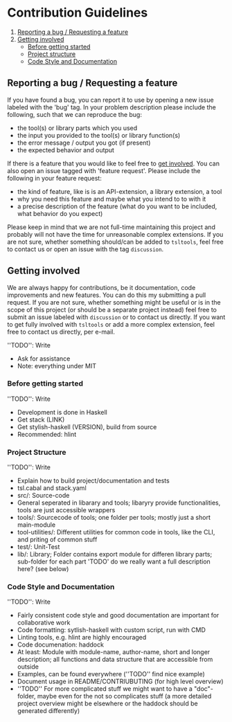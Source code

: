 # Contribution Guidelines

1. [Reporting a bug / Requesting a feature](#reproting-a-bug-requesting-a-feature)
2. [Getting involved](#getting-involved)    
    * [Before getting started](#before-getting-started)
    * [Project structure](#project-structure)
    * [Code Style and Documentation](#code-style-and-documentation)

## Reporting a bug / Requesting a feature

If you have found a bug, you can report it to use by opening a new issue 
labeled with the 'bug' tag. In your problem description please include the 
following, such that we can reproduce the bug:
* the tool(s) or library parts which you used
* the input you provided to the tool(s) or library function(s)
* the error message / output you got (if present)
* the expected behavior and output


If there is a feature that you would like to feel free to
[get involved](#getting-involved). You can also open an issue tagged with 
'feature request'. Please include the following in your feature request:
* the kind of feature, like is is an API-extension, a library extension, a tool
* why you need this feature and maybe what you intend to to with it
* a precise description of the feature (what do you want to be included, what 
  behavior do you expect)

Please keep in mind that we are not full-time maintaining this project and 
probably will not have the time for unreasonable complex extensions.
If you are not sure, whether something should/can be added to `tsltools`, feel
free to contact us or open an issue with the tag `discussion`.

## Getting involved

We are always happy for contributions, be it documentation, code improvements 
and new features. You can do this my submitting a pull request. If you are not
sure, whether something might be useful or is in the scope of this project 
(or should be a separate project instead) feel free to submit an issue labeled
with `discussion` or to contact us directly. If you want to get fully involved
with `tsltools` or add a more complex extension, feel free to contact us 
directly, per e-mail. 

''TODO'': Write

* Ask for assistance
* Note: everything under MIT

### Before getting started

''TODO'': Write

* Development is done in Haskell
* Get stack (LINK)
* Get stylish-haskell (VERSION), build from source
* Recommended: hlint

### Project Structure

''TODO'': Write

* Explain how to build project/documentation and tests
* tsl.cabal and stack.yaml 
* src/: Source-code
* General seperated in libarary and tools; libaryry provide functionalities, 
  tools are just accessible wrappers
* tools/: Sourcecode of tools; one folder per tools; mostly just a short 
  main-module
* tool-utilities/: Different utilities for common code in tools, like the CLI, 
  and priting of common stuff
* test/: Unit-Test
* lib/: Library; Folder contains export module for differen library parts; 
  sub-folder for each part 
    'TODO' do we really want a full description here? (see below)


### Code Style and Documentation

''TODO'': Write

* Fairly consistent code style and good documentation are important for 
  collaborative work
* Code formatting: sytlish-haskell with custom script, run with CMD
* Linting tools, e.g. hlint are highly encouraged 
* Code documenation: haddock
* At least: Module with module-name, author-name, short and longer description;
  all functions and data structure that are accessible from outside 
* Examples, can be found everywhere (''TODO'' find nice example)
* Document usage in README/CONTRIUBUTING (for high level overview)
* ''TODO'' For more complicated stuff we might want to have a "doc"-folder, 
  maybe even for the not so complicates stuff (a more detailed project 
  overview might be elsewhere or the haddock should be generated differently)

